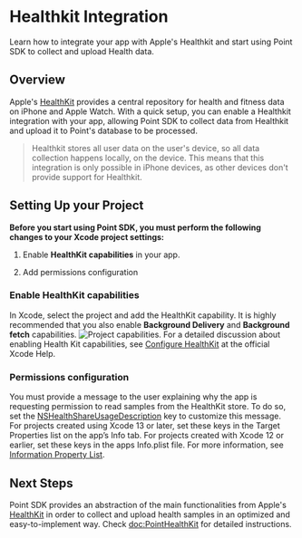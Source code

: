 # Healthkit Integration

Learn how to integrate your app with Apple's Healthkit and start using Point SDK to collect and upload Health data.

## Overview

Apple's [HealthKit](https://developer.apple.com/documentation/healthkit) provides a central repository for health and fitness data on iPhone and Apple Watch. With a quick setup, you can enable a Healthkit integration with your app, allowing Point SDK to collect data from Healthkit and upload it to Point's database to be processed.

> Healthkit stores all user data on the user's device, so all data collection happens locally, on the device. This means that this integration is only possible in iPhone devices, as other devices don't provide support for Healthkit.

## Setting Up your Project

**Before you start using Point SDK, you must perform the following changes to your Xcode project settings:**

1. Enable **HealthKit capabilities** in your app. 

2. Add permissions configuration

### Enable HealthKit capabilities

In Xcode, select the project and add the HealthKit capability.
It is highly recommended that you also enable **Background Delivery** and **Background fetch** capabilities.
![Project capabilities.](Project-config.png)
For a detailed discussion about enabling Health Kit capabilities, see [Configure HealthKit](https://help.apple.com/xcode/mac/current/#/dev1a5823416) at the official Xcode Help.

### Permissions configuration

You must provide a message to the user explaining why the app is requesting permission to read samples from the HealthKit store.
To do so, set the [NSHealthShareUsageDescription](https://developer.apple.com/documentation/bundleresources/information_property_list/nshealthshareusagedescription) key to customize this message. 
For projects created using Xcode 13 or later, set these keys in the Target Properties list on the app’s Info tab. 
For projects created with Xcode 12 or earlier, set these keys in the apps Info.plist file. 
For more information, see [Information Property List](https://developer.apple.com/documentation/bundleresources/information_property_list).

## Next Steps

Point SDK provides an abstraction of the main functionalities from Apple's [HealthKit](https://developer.apple.com/documentation/healthkit) in order to collect and upload health samples in an optimized and easy-to-implement way. Check <doc:PointHealthKit> for detailed instructions.
